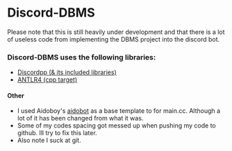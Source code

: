# Discord-DBMS
Please note that this is still heavily under development and that there is a lot of useless code from implementing the DBMS project into the discord bot. 

### Discord-DBMS uses the following libraries:
* [Discordpp (& its included libraries)](https://github.com/Aidoboy/discordpp)  
* [ANTLR4 (cpp target)](https://github.com/antlr/antlr4)

#### Other  
* I used Aidoboy's [aidobot](https://github.com/Aidoboy/discord-aidobot) as a base template to for main.cc. Although a lot of it has been changed from what it was.  
* Some of my codes spacing got messed up when pushing my code to github. Ill try to fix this later.
* Also note I suck at git.